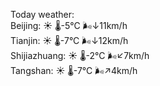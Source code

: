 Today weather:  
Beijing: ☀️   🌡️-5°C 🌬️↓11km/h  
Tianjin: ☀️   🌡️-7°C 🌬️↓12km/h  
Shijiazhuang: ☀️   🌡️-2°C 🌬️↙7km/h  
Tangshan: ☀️   🌡️-7°C 🌬️↗4km/h  
